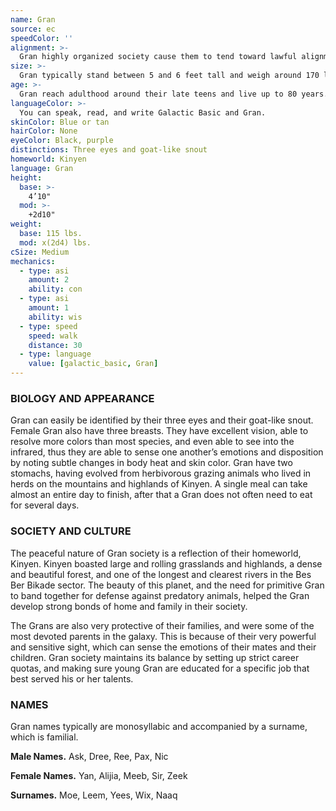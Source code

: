 ```yaml
---
name: Gran
source: ec
speedColor: ''
alignment: >-
  Gran highly organized society cause them to tend toward lawful alignments, though there are exceptions…
size: >-
  Gran typically stand between 5 and 6 feet tall and weigh around 170 lbs. Regardless of your position in that range, your size is Medium.
age: >-
  Gran reach adulthood around their late teens and live up to 80 years.
languageColor: >-
  You can speak, read, and write Galactic Basic and Gran. 
skinColor: Blue or tan
hairColor: None
eyeColor: Black, purple
distinctions: Three eyes and goat-like snout
homeworld: Kinyen
language: Gran
height:
  base: >-
    4’10"
  mod: >-
    +2d10"
weight:
  base: 115 lbs.
  mod: x(2d4) lbs.
cSize: Medium
mechanics:
  - type: asi
    amount: 2
    ability: con
  - type: asi
    amount: 1
    ability: wis
  - type: speed
    speed: walk
    distance: 30
  - type: language
    value: [galactic_basic, Gran]
---
```

### BIOLOGY AND APPEARANCE
Gran can easily be identified by their three eyes and their goat-like snout. Female Gran also have three breasts. They have excellent vision, able to resolve more colors than most species, and even able to see into the infrared, thus they are able to sense one another’s emotions and disposition by noting subtle changes in body heat and skin color. Gran have two stomachs, having evolved from herbivorous grazing animals who lived in herds on the mountains and highlands of Kinyen. A single meal can take almost an entire day to finish, after that a Gran does not often need to eat for several days.

### SOCIETY AND CULTURE
The peaceful nature of Gran society is a reflection of their homeworld, Kinyen. Kinyen boasted large and rolling grasslands and highlands, a dense and beautiful forest, and one of the longest and clearest rivers in the Bes Ber Bikade sector. The beauty of this planet, and the need for primitive Gran to band together for defense against predatory animals, helped the Gran develop strong bonds of home and family in their society.

The Grans are also very protective of their families, and were some of the most devoted parents in the galaxy. This is because of their very powerful and sensitive sight, which can sense the emotions of their mates and their children. Gran society maintains its balance by setting up strict career quotas, and making sure young Gran are educated for a specific job that best served his or her talents.

### NAMES
Gran names typically are monosyllabic and accompanied by a surname, which is familial.

__Male Names.__ Ask, Dree, Ree, Pax, Nic

__Female Names.__ Yan, Alijia, Meeb, Sir, Zeek

__Surnames.__ Moe, Leem, Yees, Wix, Naaq



    